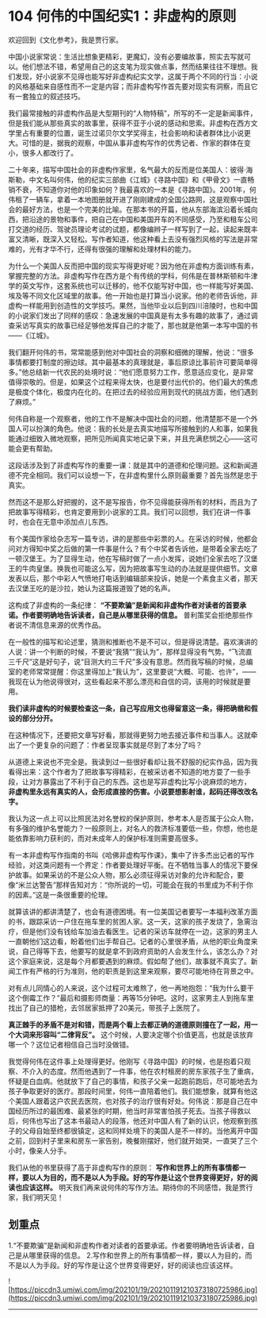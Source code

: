 # 104 何伟的中国纪实1：非虚构的原则

欢迎回到《文化参考》，我是贾行家。

中国小说家常说：生活比想象更精彩，更魔幻，没有必要编故事，照实去写就可以。他们想法不错，希望用自己的这支笔为现实做点事，然而结果往往不理想。我们发现，好小说家不见得也能写好非虚构纪实文学，这属于两个不同的行当：小说的风格基础来自感性而不一定是内容；而非虚构写作首先要对现实有洞察，而且它有一套独立的叙述技巧。

我们最常接触的非虚构作品是大型期刊的“人物特稿”，所写的不一定是新闻事件，但是我们能从那些真实的故事里，获得不亚于小说的感动和思索。非虚构在西方文学里占有重要的位置，诞生过诺贝尔文学奖得主，社会影响和读者群体比小说更大。可惜的是，据我的观察，中国从事非虚构写作的优秀记者、作家的群体在变小，很多人都改行了。

二十年来，描写中国社会的非虚构作家里，名气最大的反而是位美国人：彼得·海斯勒，中文名叫何伟，他的纪实三部曲《江城》《寻路中国》和《甲骨文》一直畅销不衰，不知道你对他的印象如何？我最喜欢的一本是《寻路中国》。2001年，何伟租了一辆车，拿着一本地图册就开进了刚刚建成的全国公路网，这是观察中国社会的最好方法，也是一个完美的比喻。在那本书的开篇，他从东部海滨沿着长城向西，把沿途的景物和事件，把自己在中国和美国开车的不同感受，乃至和租车公司打交道的经历、驾驶员理论考试的试题，都像编辫子一样写到了一起，读起来既丰富又清晰，既深入又轻松。写作者知道，他这种看上去没有强烈风格的写法是非常难的，光有才华不行，还得有很强的理解和处理材料的能力。

为什么一个美国人反而把中国的现实写得更好呢？因为他在非虚构方面训练有素，掌握完整的方法。非虚构写作在西方是个有传统的学科，何伟是在普林斯顿和牛津学的英文写作，这套系统也可以迁移的，他不仅能写好中国，也一样能写好美国、埃及等不同文化区域里的故事。他一开始也是打算当小说家。他的老师告诉他，非虚构一样能用到创造性的文学技巧。果然，当他毕业以后到四川涪陵时，也和中国的小说家们发出了同样的感叹：急速发展的中国真是有太多有趣的故事了，通过调查采访写真实的故事已经足够他发挥自己的才能了，那也就是他第一本写中国的书——《江城》。

我们翻开何伟的书，常常能感到他对中国社会的洞察和细微的理解，他说：“很多事情都要打制度的擦边球。其中最基本的真理就是，事后原谅比事前许可要简单得多。”他总结新一代农民的处境时说：“他们愿意努力工作，愿意适应变化，是非常值得崇敬的。但是，如果这个过程来得太快，也是要付出代价的。他们最大的焦虑是极度个体化，极度内在化的。在把过去的经验应用到现代的挑战方面，他们遇到了麻烦。”

何伟自称是一个观察者，他的工作不是解决中国社会的问题，他清楚那不是一个外国人可以扮演的角色。他说：我的长处是去真实地描写所接触到的人和事，如果我能通过细致入微地观察，把所见所闻真实地记录下来，并且充满悲悯之心——这可能会更有帮助。

这段话涉及到了非虚构写作的重要一课：就是其中的道德和伦理问题。这和新闻道德不完全相同。我们可以设想一下，在非虚构里什么原则最重要？首先当然是忠于真实。

然而这不是那么好把握的，这不是写报告，你不见得能获得所有的材料，而且为了把故事写得精彩，也肯定要用到小说家的工具。我们可以回想，我们在讲一件事时，也会在无意中添加点儿东西。

有个美国作家给杂志写一篇专访，讲的是那些中彩票的人。在采访的时候，他都会问对方得知中奖之后做的第一件事是什么？有个中奖者告诉他，是带着全家去吃了一顿汉堡王。为了显得生动，他在写稿时做了一点小发挥，说她们全家去吃了汉堡王的牛肉皇堡。换我也可能这么写，因为把故事写生动的办法就是提供细节。文章发表以后，那个中彩人气愤地打电话到编辑部来投诉，她是一个素食主义者，那天去汉堡王吃的是沙拉，她认为这篇报道毁了她的名声。

这构成了非虚构的一条纪律： **“不要欺骗”是新闻和非虚构作者对读者的首要承诺。作者要明确地告诉读者，自己是从哪里获得的信息。** 普利策奖会拒绝那些作者说不清信息来源的优秀作品。

在一般性的描写和论述里，猜测和推断也不是不可以，但是得说清楚。喜欢演讲的人说：讲一个判断的时候，不要说“我猜”“我认为”，那样显得没有气势。“飞流直三千尺”这是好句子，说“目测大约三千尺”多没有意思。然而我写稿的时候，总编室的老师常常提醒：你这里得加上“我认为”，这里要说“大概、可能、也许”，——我现在认为他说得很对，这些看起来不那么漂亮和自信的词，该用的时候就是要用。

 **我们读非虚构的时候要检查这一条，自己写应用文也得留意这一条，得把确凿和假设的部分分开。**

在这种情况下，还要把文章写好看，那就得更努力地去接近事件和当事人。这就牵出了一个更复杂的问题了：作者呈现事实就是尽到了本分了吗？

从道德上来说也不完全是。我读到过一些很好看却让我不舒服的纪实作品，因为我看得出来：这个作者为了把故事写得精彩，在被采访者不知道的地方耍了一些手段，让对方暴露出了不利于自己的东西。这也是写非虚构比写小说麻烦的地方， **非虚构里永远有真实的人，会形成直接的伤害。小说要想影射谁，起码还得改改名字。**

我认为这一点上可以比照民法对名誉权的保护原则，参考本人是否属于公众人物，有多强的维护名誉能力？一般原则上，对名人的救济标准要低一些，你想，他也是能依靠影响力获利的，而对未成年人的保护标准则需要高很多。

有一本非虚构写作指南的书叫《哈佛非虚构写作课》，集中了许多杰出记者的写作经验，对这类问题有一个界定：作者要处理好平衡。在不牺牲当事人的情况下要保护故事。如果采访的不是公众人物，那么必须征得采访对象的允许和配合，要像“米兰达警告”那样告知对方：“你所说的一切，可能会在我的书里成为不利于你的因素。”这是一条很重要的伦理。

就算该讲的都讲清楚了，也会有道德困境。有一位美国记者要写一本福利改革方面的书，跟踪采访一户住在拖车里的贫困人家。这一天，这家的孩子发烧了，急需治疗，但是他们没有钱给车加油去看医生。记者的采访车就停在一边，这家的男主人一直朝他们这边看，盼着他们出手帮自己。记者的心里很矛盾，从他的职业角度来说，自己得等下去，他要写的就是拿不到政府资助的人会发生什么，该怎么办？对这个家庭来说，这是每个月都要遇到的麻烦。假如帮了他们，故事就不真实了。新闻工作有严格的行为准则，他的职责是到这里来观察，要尽可能地待在背景之中。

对有点儿同情心的人来说，这个过程可太难熬了，他一再地抱怨：“我为什么要干这个倒霉工作？”最后和摄影师商量：再等15分钟吧。这时，这家男主人到拖车里找出了自己的猎枪，去邻居家抵押了20美元，带孩子上医院了。

 **真正棘手的矛盾不是对和错，而是两个看上去都正确的道德原则撞在了一起，用一个大词来形容叫“二律背反”。** 这个时候，人要决定哪个价值更高，也就是该放弃哪一个？这位记者相信自己当时没做错。

我觉得何伟在这件事上处理得更好。他刚写《寻路中国》的时候，也是抱着只观察、不介入的态度。然而他遇到了一件事，他在农村租房的房东家孩子生了重病，怀疑是白血病。他就放下了自己的事情，和孩子父亲一起跑前跑后，尽可能地去为孩子争取更好的医疗。那段时间里，何伟一直陪着他们。我们能想象，就算有他这个美国人跟着这户农民去医院，也对孩子的治疗很有好处。何伟说：那是自己在中国经历所过的最困难、最紧张的时期，他当时非常害怕孩子死去。当孩子得救以后，何伟也写出了这本书最动人的段落，他还对中国人有了新的认识，他观察到孩子的父母自始至终都很镇定，这和同样处境下的美国人是不一样的。当他离开中国之前，回到村子里来和房东一家告别，晚餐刚摆好，他们就开始哭，一直哭了三个小时，像亲人分手。

我们从他的书里获得了高于非虚构写作的原则： **写作和世界上的所有事情都一样，要以人为目的，而不是以人为手段。好的写作是让这个世界变得更好，好的阅读也应该这样。** 明天我们再来说何伟的写作方法。期待你的不同感悟，我是贾行家，我们明天见！

## 划重点

1.“不要欺骗”是新闻和非虚构作者对读者的首要承诺。作者要明确地告诉读者，自己是从哪里获得的信息。
2.写作和世界上的所有事情都一样，要以人为目的，而不是以人为手段。好的写作是让这个世界变得更好，好的阅读也应该这样。

![https://piccdn3.umiwi.com/img/202101/19/202101191210373180725986.jpg](https://piccdn3.umiwi.com/img/202101/19/202101191210373180725986.jpg)

---

